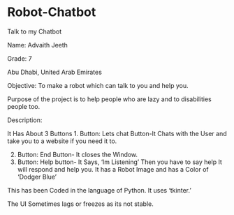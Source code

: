 # Robot-Chatbot
Talk to my Chatbot

Name: Advaith Jeeth

Grade: 7

Abu Dhabi, United Arab Emirates

Objective: To make a robot which can talk to you and help you.

Purpose of the project is to help people who are lazy and to disabilities people too.

Description:

It Has About 3 Buttons 1. Button: Lets chat Button-It Chats with the User and take you to a website if you need it to.

2. Button: End Button- It closes the Window.
4. Button: Help button- It Says, ‘Im Listening’ Then you have to say help It will respond and help you.
It has a Robot Image and has a Color of ‘Dodger Blue’ 

This has been Coded in the language of Python. It uses ‘tkinter.’

The UI Sometimes lags or freezes as its not stable.

